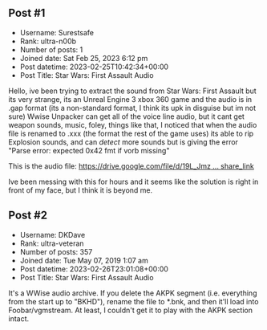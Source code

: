 ## Post #1
- Username: Surestsafe
- Rank: ultra-n00b
- Number of posts: 1
- Joined date: Sat Feb 25, 2023 6:12 pm
- Post datetime: 2023-02-25T10:42:34+00:00
- Post Title: Star Wars: First Assault Audio

Hello, ive been trying to extract the sound from Star Wars: First Assault but its very strange, its an Unreal Engine 3 xbox 360 game and the audio is in .gap format (its a non-standard format, I think its upk in disguise but im not sure) Wwise Unpacker can get all of the voice line audio, but it cant get weapon sounds, music, foley, things like that, I noticed that when the audio file is renamed to .xxx (the format the rest of the game uses) its able to rip Explosion sounds, and can *detect* more sounds but is giving the error "Parse error: expected 0x42 fmt if vorb missing" 

This is the audio file: [https://drive.google.com/file/d/19L_Jmz ... share_link](https://drive.google.com/file/d/19L_JmzLcgVzCy0L9ghb7-fHpLuiP6zWv/view?usp=share_link)

Ive been messing with this for hours and it seems like the solution is right in front of my face, but I think it is beyond me.
## Post #2
- Username: DKDave
- Rank: ultra-veteran
- Number of posts: 357
- Joined date: Tue May 07, 2019 1:07 am
- Post datetime: 2023-02-26T23:01:08+00:00
- Post Title: Star Wars: First Assault Audio

It's a WWise audio archive.  If you delete the AKPK segment (i.e. everything from the start up to "BKHD"), rename the file to *.bnk, and then it'll load into Foobar/vgmstream.  At least, I couldn't get it to play with the AKPK section intact.
